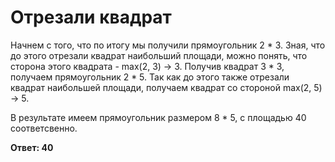 # Отрезали квадрат

Начнем с того, что по итогу мы получили прямоугольник 2 * 3. Зная, что до этого отрезали квадрат наибольший площади, можно понять, что сторона этого квадрата - max(2, 3) -> 3. Получив квадрат 3 * 3, получаем прямоугольник 2 * 5. Так как до этого также отрезали квадрат наибольшей площади, получаем квадрат со стороной max(2, 5) -> 5.

В результате имеем прямоугольник размером 8 * 5, с площадью 40 соответсвенно.

**Ответ: 40**